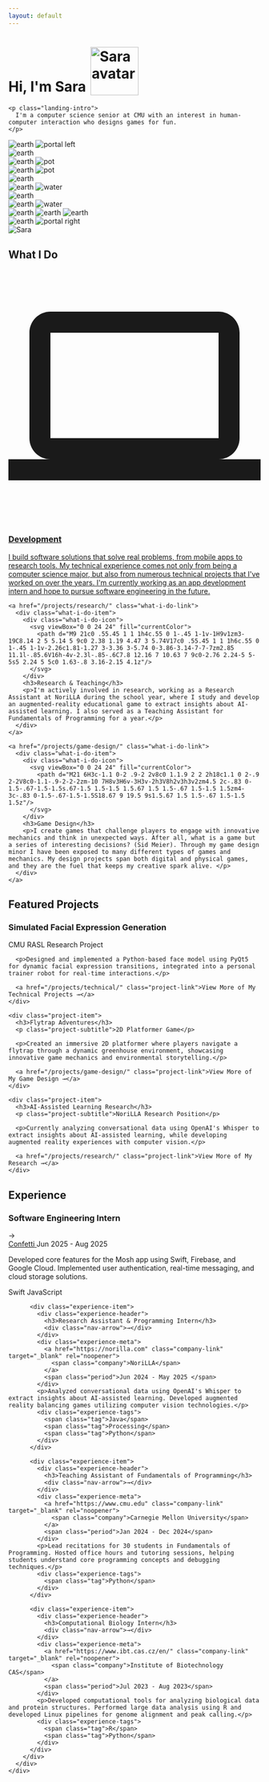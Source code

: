 ```yaml
---
layout: default
---
```


<div class="landing-page">
  
  <div class="landing-content">
    <h1>Hi, I'm Sara <img src="/assets/images/sara_front.png" alt="Sara avatar" style="height:6rem;vertical-align:bottom;margin-left:0.1em;"></h1>
    
    <p class="landing-intro">
      I'm a computer science senior at CMU with an interest in human-computer interaction who designs games for fun.
    </p>
  </div>
</div>

<!-- Mini Game Row Upper -->
<div class="minigame-row-upper">
  <div class="earth-portal-stack">
    <img src="/assets/images/minigame/earth.png" alt="earth" class="earth-tile" />
    <img src="/assets/images/minigame/portal-left.png" alt="portal left" class="portal-left" />
  </div>
  <img src="/assets/images/minigame/earth.png" alt="earth" class="earth-tile" />
  <div class="earth-pot-stack">
    <img src="/assets/images/minigame/earth.png" alt="earth" class="earth-tile" />
    <img src="/assets/images/minigame/pot.png" alt="pot" class="pot-upper" />
  </div>
</div>

<!-- Mini Game Row -->
<div class="minigame-row">
  <div class="minigame-earth-row">
    <div class="earth-pot-stack">
      <img src="/assets/images/minigame/earth.png" alt="earth" class="earth-tile" />
      <img src="/assets/images/minigame/pot.png" alt="pot" class="pot-lower" />
    </div>
    <img src="/assets/images/minigame/earth.png" alt="earth" class="earth-tile" />
    <div class="earth-water-stack">
      <img src="/assets/images/minigame/earth.png" alt="earth" class="earth-tile" />
      <img src="/assets/images/minigame/water.png" alt="water" class="water" />
    </div>
    <img src="/assets/images/minigame/earth.png" alt="earth" class="earth-tile" />
    <div class="earth-water-stack">
      <img src="/assets/images/minigame/earth.png" alt="earth" class="earth-tile" />
      <img src="/assets/images/minigame/water.png" alt="water" class="water" />
    </div>
    <img src="/assets/images/minigame/earth.png" alt="earth" class="earth-tile" />
    <img src="/assets/images/minigame/earth.png" alt="earth" class="earth-tile" />
    <img src="/assets/images/minigame/earth.png" alt="earth" class="earth-tile" />
    <div class="earth-portal-stack">
      <img src="/assets/images/minigame/earth.png" alt="earth" class="earth-tile" />
      <img src="/assets/images/minigame/portal-right.png" alt="portal right" class="portal-right" />
    </div>
    <div class="sara-character">
      <img id="sara-sprite" src="/assets/images/minigame/sara_standing_left.png" alt="Sara" />
    </div>
  </div>
</div>

<div class="main-content">
  <div class="section-title">
    <h2>What I Do</h2>
  </div>

  <div class="what-i-do-grid">
    <a href="/projects/technical/" class="what-i-do-link">
      <div class="what-i-do-item">
        <div class="what-i-do-icon">
          <svg viewBox="0 0 24 24" fill="currentColor">
            <path d="M20 18c1.1 0 2-.9 2-2V6c0-1.1-.9-2-2-2H4c-1.1 0-2 .9-2 2v10c0 1.1.9 2 2 2H0v2h24v-2h-4zM4 6h16v10H4V6z"/>
          </svg>
        </div>
        <h3>Development</h3>
        <p>I build software solutions that solve real problems, from mobile apps to research tools. My technical experience comes not only from being a computer science major, but also from numerous technical projects that I've worked on over the years. I'm currently working as an app development intern and hope to pursue software engineering in the future.</p>
      </div>
    </a>
    
    <a href="/projects/research/" class="what-i-do-link">
      <div class="what-i-do-item">
        <div class="what-i-do-icon">
          <svg viewBox="0 0 24 24" fill="currentColor">
            <path d="M9 21c0 .55.45 1 1 1h4c.55 0 1-.45 1-1v-1H9v1zm3-19C8.14 2 5 5.14 5 9c0 2.38 1.19 4.47 3 5.74V17c0 .55.45 1 1 1h6c.55 0 1-.45 1-1v-2.26c1.81-1.27 3-3.36 3-5.74 0-3.86-3.14-7-7-7zm2.85 11.1l-.85.6V16h-4v-2.3l-.85-.6C7.8 12.16 7 10.63 7 9c0-2.76 2.24-5 5-5s5 2.24 5 5c0 1.63-.8 3.16-2.15 4.1z"/>
          </svg>
        </div>
        <h3>Research & Teaching</h3>
        <p>I'm actively involved in research, working as a Research Assistant at NoriLLA during the school year, where I study and develop an augmented-reality educational game to extract insights about AI-assisted learning. I also served as a Teaching Assistant for Fundamentals of Programming for a year.</p>
      </div>
    </a>
    
    <a href="/projects/game-design/" class="what-i-do-link">
      <div class="what-i-do-item">
        <div class="what-i-do-icon">
          <svg viewBox="0 0 24 24" fill="currentColor">
            <path d="M21 6H3c-1.1 0-2 .9-2 2v8c0 1.1.9 2 2 2h18c1.1 0 2-.9 2-2V8c0-1.1-.9-2-2-2zm-10 7H8v3H6v-3H3v-2h3V8h2v3h3v2zm4.5 2c-.83 0-1.5-.67-1.5-1.5s.67-1.5 1.5-1.5 1.5.67 1.5 1.5-.67 1.5-1.5 1.5zm4-3c-.83 0-1.5-.67-1.5-1.5S18.67 9 19.5 9s1.5.67 1.5 1.5-.67 1.5-1.5 1.5z"/>
          </svg>
        </div>
        <h3>Game Design</h3>
        <p>I create games that challenge players to engage with innovative mechanics and think in unexpected ways. After all, what is a game but a series of interesting decisions? (Sid Meier). Through my game design minor I have been exposed to many different types of games and mechanics. My design projects span both digital and physical games, and they are the fuel that keeps my creative spark alive. </p>
      </div>
    </a>
  </div>

  <div class="section-title">
    <h2>Featured Projects</h2>
  </div>

  <div class="featured-projects">
    <div class="project-item">
      <h3>Simulated Facial Expression Generation</h3>
      <p class="project-subtitle">CMU RASL Research Project</p>
      
      <p>Designed and implemented a Python-based face model using PyQt5 for dynamic facial expression transitions, integrated into a personal trainer robot for real-time interactions.</p>
      
      <a href="/projects/technical/" class="project-link">View More of My Technical Projects →</a>
    </div>

    <div class="project-item">
      <h3>Flytrap Adventures</h3>
      <p class="project-subtitle">2D Platformer Game</p>
      
      <p>Created an immersive 2D platformer where players navigate a flytrap through a dynamic greenhouse environment, showcasing innovative game mechanics and environmental storytelling.</p>
      
      <a href="/projects/game-design/" class="project-link">View More of My Game Design →</a>
    </div>

    <div class="project-item">
      <h3>AI-Assisted Learning Research</h3>
      <p class="project-subtitle">NoriLLA Research Position</p>
      
      <p>Currently analyzing conversational data using OpenAI's Whisper to extract insights about AI-assisted learning, while developing augmented reality experiences with computer vision.</p>
      
      <a href="/projects/research/" class="project-link">View More of My Research →</a>
    </div>
  </div>

  <section class="experience-section">
    <div class="experience-container">
      <div class="experience-left">
        <h2>Experience</h2>
      </div>
      <div class="experience-right">
        <div class="experience-content">
          <div class="experience-item">
            <div class="experience-header">
              <h3>Software Engineering Intern</h3>
              <div class="nav-arrow">→</div>
            </div>
            <div class="experience-meta">
              <a href="https://www.useconfetti.com/" class="company-link" target="_blank" rel="noopener">
                <span class="company">Confetti</span>
              </a>
              <span class="period">Jun 2025 - Aug 2025</span>
            </div>
            <p>Developed core features for the Mosh app using Swift, Firebase, and Google Cloud. Implemented user authentication, real-time messaging, and cloud storage solutions.</p>
            <div class="experience-tags">
              <span class="tag">Swift</span>
              <span class="tag">JavaScript</span>
            </div>
          </div>
          
          <div class="experience-item">
            <div class="experience-header">
              <h3>Research Assistant & Programming Intern</h3>
              <div class="nav-arrow">→</div>
            </div>
            <div class="experience-meta">
              <a href="https://norilla.com" class="company-link" target="_blank" rel="noopener">
                <span class="company">NoriLLA</span>
              </a>
              <span class="period">Jun 2024 - May 2025 </span>
            </div>
            <p>Analyzed conversational data using OpenAI's Whisper to extract insights about AI-assisted learning. Developed augmented reality balancing games utilizing computer vision technologies.</p>
            <div class="experience-tags">
              <span class="tag">Java</span>
              <span class="tag">Processing</span>
              <span class="tag">Python</span>
            </div>
          </div>
          
          <div class="experience-item">
            <div class="experience-header">
              <h3>Teaching Assistant of Fundamentals of Programming</h3>
              <div class="nav-arrow">→</div>
            </div>
            <div class="experience-meta">
              <a href="https://www.cmu.edu" class="company-link" target="_blank" rel="noopener">
                <span class="company">Carnegie Mellon University</span>
              </a>
              <span class="period">Jan 2024 - Dec 2024</span>
            </div>
            <p>Lead recitations for 30 students in Fundamentals of Programming. Hosted office hours and tutoring sessions, helping students understand core programming concepts and debugging techniques.</p>
            <div class="experience-tags">
              <span class="tag">Python</span>
            </div>
          </div>
          
          <div class="experience-item">
            <div class="experience-header">
              <h3>Computational Biology Intern</h3>
              <div class="nav-arrow">→</div>
            </div>
            <div class="experience-meta">
              <a href="https://www.ibt.cas.cz/en/" class="company-link" target="_blank" rel="noopener">
                <span class="company">Institute of Biotechnology CAS</span>
              </a>
              <span class="period">Jul 2023 - Aug 2023</span>
            </div>
            <p>Developed computational tools for analyzing biological data and protein structures. Performed large data analysis using R and developed Linux pipelines for genome alignment and peak calling.</p>
            <div class="experience-tags">
              <span class="tag">R</span>
              <span class="tag">Python</span>
            </div>
          </div>
        </div>
      </div>
    </div>
  </section>
</div>

<script src="/assets/js/minigame.js"></script>

